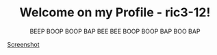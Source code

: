 <div align="center">
    <h1>Welcome on my Profile - ric3-12!</h1>
    <p>BEEP BOOP BOOP BAP BEE BEE BOOP BOOP BAP BOO BAP</p>
</div>

[Screenshot](spongebob.jpg)

